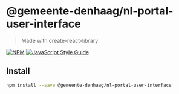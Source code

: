 # @gemeente-denhaag/nl-portal-user-interface

> Made with create-react-library

[![NPM](https://img.shields.io/npm/v/@gemeente-denhaag/nl-portal-user-interface.svg)](https://www.npmjs.com/package/@gemeente-denhaag/nl-portal-user-interface)
[![JavaScript Style Guide](https://img.shields.io/badge/code_style-standard-brightgreen.svg)](https://standardjs.com)

## Install

```bash
npm install --save @gemeente-denhaag/nl-portal-user-interface
```
